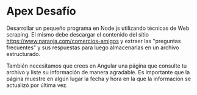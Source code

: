 # Apex Desafío 
Desarrollar un pequeño programa en Node.js utilizando técnicas de Web scraping. El mismo debe descargar el contenido del sitio https://www.naranja.com/comercios-amigos
y extraer las "preguntas frecuentes" y sus respuestas para luego almacenarlas en un archivo estructurado.

También necesitamos que crees en Angular una página que consulte tu archivo y liste su información de manera agradable. Es importante que la página muestre en algún lugar la fecha y hora en la que la información se actualizó por última vez. 
